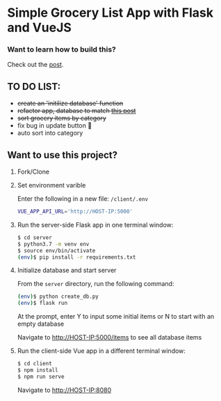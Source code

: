# Simple Grocery List App with Flask and VueJS

### Want to learn how to build this?

Check out the [post](https://testdriven.io/developing-a-single-page-app-with-flask-and-vuejs).

## TO DO LIST:

- ~~create an 'initilize database' function~~
- ~~refactor app, database to match [this post](https://blog.miguelgrinberg.com/post/the-flask-mega-tutorial-part-iv-database)~~
- ~~sort grocery items by category~~
- fix bug in update button :bug:
- auto sort into category


## Want to use this project?

1. Fork/Clone

2. Set environment varible

    Enter the following in a new file: `/client/.env`
    ```sh
    VUE_APP_API_URL='http://HOST-IP:5000'
    ```

3. Run the server-side Flask app in one terminal window:

    ```sh
    $ cd server
    $ python3.7 -m venv env
    $ source env/bin/activate
    (env)$ pip install -r requirements.txt
    ```

4. Initialize database and start server

    From the `server` directory, run the following command:
    ```sh
    (env)$ python create_db.py
    (env)$ flask run
    ```

    At the prompt, enter Y to input some initial items or N to start with an empty database

    Navigate to [http://HOST-IP:5000/items](http://localhost:5000/items) to see all database items


4. Run the client-side Vue app in a different terminal window:

    ```sh
    $ cd client
    $ npm install
    $ npm run serve
    ```

    Navigate to [http://HOST-IP:8080](http://localhost:8080)
